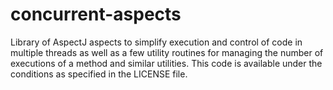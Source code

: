concurrent-aspects
==================

Library of AspectJ aspects to simplify execution and control of code in multiple threads as well as a few utility routines for managing the number of executions of a method and similar utilities.
This code is available under the conditions as specified in the LICENSE	file.
